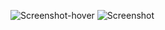 ![Screenshot-hover](https://user-images.githubusercontent.com/28908397/61370286-bcf34400-a89a-11e9-8ea4-23eca5aaea06.png)
![Screenshot](https://user-images.githubusercontent.com/28908397/61370287-bcf34400-a89a-11e9-9bc3-4c4e520dc6a9.png)
